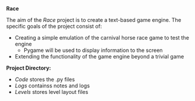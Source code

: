 **Race**

The aim of the *Race* project is to create a text-based game engine. The specific goals of the project consist of: 
* Creating a simple emulation of the carnival horse race game to test the engine
	* Pygame will be used to display information to the screen 
* Extending the functionality of the game engine beyond a trivial game

**Project Directory:**

* *Code* stores the .py files
* *Logs* containss notes and logs
* *Levels* stores level layout files
